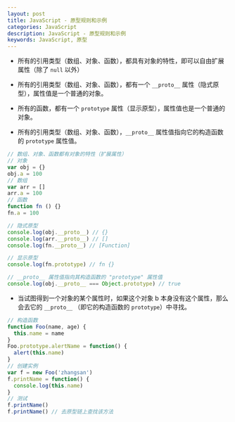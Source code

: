 ```yaml
---
layout: post
title: JavaScript - 原型规则和示例
categories: JavaScript
description: JavaScript - 原型规则和示例
keywords: JavaScript, 原型
---
```



- 所有的引用类型（数组、对象、函数），都具有对象的特性，即可以自由扩展属性（除了 `null` 以外）

- 所有的引用类型（数组、对象、函数），都有一个 `__proto__` 属性（隐式原型），属性值是一个普通的对象。
- 所有的函数，都有一个 `prototype` 属性（显示原型），属性值也是一个普通的对象。
- 所有的引用类型（数组、对象、函数），`__proto__` 属性值指向它的构造函数的 `prototype` 属性值。


```js
// 数组、对象、函数都有对象的特性（扩展属性）
// 对象
var obj = {}
obj.a = 100
// 数组
var arr = []
arr.a = 100
// 函数
function fn () {}
fn.a = 100

// 隐式原型
console.log(obj.__proto__) // {}
console.log(arr.__proto__) // []
console.log(fn.__proto__) // [Function]

// 显示原型
console.log(fn.prototype) // fn {}

// __proto__ 属性值指向其构造函数的 "prototype" 属性值
console.log(obj.__proto__ === Object.prototype) // true
```

- 当试图得到一个对象的某个属性时，如果这个对象 b 本身没有这个属性，那么会去它的 `__proto__` （即它的构造函数的 `prototype`）中寻找。


```js
// 构造函数
function Foo(name, age) {
  this.name = name
}
Foo.prototype.alertName = function() {
  alert(this.name)
}
// 创建实例
var f = new Foo('zhangsan')
f.printName = function() {
  console.log(this.name)
}
// 测试
f.printName()
f.printName() // 去原型链上查找该方法
```
